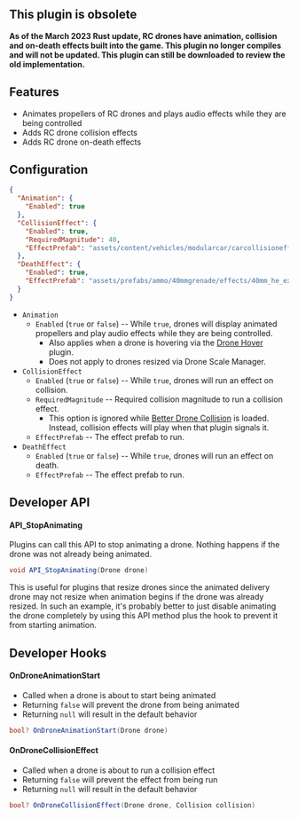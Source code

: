## This plugin is obsolete

**As of the March 2023 Rust update, RC drones have animation, collision and on-death effects built into the game. This plugin no longer compiles and will not be updated. This plugin can still be downloaded to review the old implementation.** 

## Features

- Animates propellers of RC drones and plays audio effects while they are being controlled
- Adds RC drone collision effects
- Adds RC drone on-death effects

## Configuration

```json
{
  "Animation": {
    "Enabled": true
  },
  "CollisionEffect": {
    "Enabled": true,
    "RequiredMagnitude": 40,
    "EffectPrefab": "assets/content/vehicles/modularcar/carcollisioneffect.prefab"
  },
  "DeathEffect": {
    "Enabled": true,
    "EffectPrefab": "assets/prefabs/ammo/40mmgrenade/effects/40mm_he_explosion.prefab"
  }
}
```

- `Animation`
  - `Enabled` (`true` or `false`) -- While `true`, drones will display animated propellers and play audio effects while they are being controlled.
    - Also applies when a drone is hovering via the [Drone Hover](https://umod.org/plugins/drone-hover) plugin.
    - Does not apply to drones resized via Drone Scale Manager.
- `CollisionEffect`
  - `Enabled` (`true` or `false`) -- While `true`, drones will run an effect on collision.
  - `RequiredMagnitude` -- Required collision magnitude to run a collision effect.
    - This option is ignored while [Better Drone Collision](https://umod.org/plugins/better-drone-collision) is loaded. Instead, collision effects will play when that plugin signals it.
  - `EffectPrefab` -- The effect prefab to run.
- `DeathEffect`
  - `Enabled` (`true` or `false`) -- While `true`, drones will run an effect on death.
  - `EffectPrefab` -- The effect prefab to run.

## Developer API

#### API_StopAnimating

Plugins can call this API to stop animating a drone. Nothing happens if the drone was not already being animated.

```csharp
void API_StopAnimating(Drone drone)
```

This is useful for plugins that resize drones since the animated delivery drone may not resize when animation begins if the drone was already resized. In such an example, it's probably better to just disable animating the drone completely by using this API method plus the hook to prevent it from starting animation.

## Developer Hooks

#### OnDroneAnimationStart

- Called when a drone is about to start being animated
- Returning `false` will prevent the drone from being animated
- Returning `null` will result in the default behavior

```csharp
bool? OnDroneAnimationStart(Drone drone)
```

#### OnDroneCollisionEffect

- Called when a drone is about to run a collision effect
- Returning `false` will prevent the effect from being run
- Returning `null` will result in the default behavior

```csharp
bool? OnDroneCollisionEffect(Drone drone, Collision collision)
```
